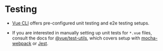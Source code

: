 # Testing

- [Vue CLI](https://github.com/vuejs/vue-cli) offers pre-configured unit testing and e2e testing setups.

- If you are interested in manually setting up unit tests for `*.vue` files, consult the docs for [@vue/test-utils](https://vue-test-utils.vuejs.org), which covers setup with [mocha-webpack](https://vue-test-utils.vuejs.org/ru/guides/#%D1%82%D0%B5%D1%81%D1%82%D0%B8%D1%80%D0%BE%D0%B2%D0%B0%D0%BD%D0%B8%D0%B5-%D0%BE%D0%B4%D0%BD%D0%BE%D1%84%D0%B0%D0%B9n%D0%BE%D0%B2%D1%8B%D1%85-%D0%BA%D0%BE%D0%BC%D0%BF%D0%BE%D0%BD%D0%B5%D0%BD%D1%82%D0%BE%D0%B2-%D1%81-mocha-webpack) or [Jest](https://vue-test-utils.vuejs.org/ru/guides/#%D1%82%D0%B5%D1%81%D1%82%D0%B8%D1%80%D0%BE%D0%B2%D0%B0%D0%BD%D0%B8%D0%B5-%D0%BE%D0%B4%D0%BD%D0%BE%D1%84%D0%B0%D0%B9n%D0%BE%D0%B2%D1%8B%D1%85-%D0%BA%D0%BE%D0%BC%D0%BF%D0%BE%D0%BD%D0%B5%D0%BD%D1%82%D0%BE%D0%B2-%D1%81-jest).
